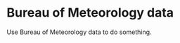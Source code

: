 Bureau of Meteorology data
==========================

Use Bureau of Meteorology data to do something.
